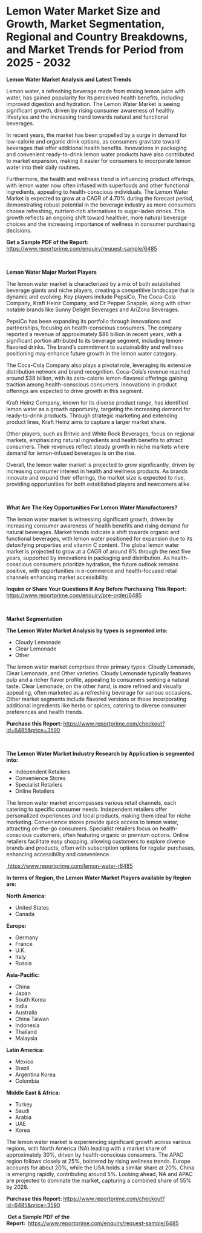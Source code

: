 <p><h1>Lemon Water Market Size and Growth, Market Segmentation, Regional and Country Breakdowns, and Market Trends for Period from 2025 -  2032</h1></p><p><strong>Lemon Water Market Analysis and Latest Trends</strong></p>
<p><p>Lemon water, a refreshing beverage made from mixing lemon juice with water, has gained popularity for its perceived health benefits, including improved digestion and hydration. The Lemon Water Market is seeing significant growth, driven by rising consumer awareness of healthy lifestyles and the increasing trend towards natural and functional beverages. </p><p>In recent years, the market has been propelled by a surge in demand for low-calorie and organic drink options, as consumers gravitate toward beverages that offer additional health benefits. Innovations in packaging and convenient ready-to-drink lemon water products have also contributed to market expansion, making it easier for consumers to incorporate lemon water into their daily routines.</p><p>Furthermore, the health and wellness trend is influencing product offerings, with lemon water now often infused with superfoods and other functional ingredients, appealing to health-conscious individuals. The Lemon Water Market is expected to grow at a CAGR of 4.70% during the forecast period, demonstrating robust potential in the beverage industry as more consumers choose refreshing, nutrient-rich alternatives to sugar-laden drinks. This growth reflects an ongoing shift toward healthier, more natural beverage choices and the increasing importance of wellness in consumer purchasing decisions.</p></p>
<p><strong>Get a Sample PDF of the Report:&nbsp;</strong> <a href="https://www.reportprime.com/enquiry/request-sample/6485?utm_campaign=4438&utm_medium=2&utm_source=Github&utm_content=ia&utm_term=15052025&utm_id=lemon-water">https://www.reportprime.com/enquiry/request-sample/6485</a></p>
<p>&nbsp;</p>
<p><strong>Lemon Water Major Market Players</strong></p>
<p><p>The lemon water market is characterized by a mix of both established beverage giants and niche players, creating a competitive landscape that is dynamic and evolving. Key players include PepsiCo, The Coca-Cola Company, Kraft Heinz Company, and Dr Pepper Snapple, along with other notable brands like Sunny Delight Beverages and AriZona Beverages.</p><p>PepsiCo has been expanding its portfolio through innovations and partnerships, focusing on health-conscious consumers. The company reported a revenue of approximately $86 billion in recent years, with a significant portion attributed to its beverage segment, including lemon-flavored drinks. The brand’s commitment to sustainability and wellness positioning may enhance future growth in the lemon water category.</p><p>The Coca-Cola Company also plays a pivotal role, leveraging its extensive distribution network and brand recognition. Coca-Cola’s revenue reached around $38 billion, with its zero-calorie lemon-flavored offerings gaining traction among health-conscious consumers. Innovations in product offerings are expected to drive growth in this segment.</p><p>Kraft Heinz Company, known for its diverse product range, has identified lemon water as a growth opportunity, targeting the increasing demand for ready-to-drink products. Through strategic marketing and extending product lines, Kraft Heinz aims to capture a larger market share.</p><p>Other players, such as Britvic and White Rock Beverages, focus on regional markets, emphasizing natural ingredients and health benefits to attract consumers. Their revenues reflect steady growth in niche markets where demand for lemon-infused beverages is on the rise.</p><p>Overall, the lemon water market is projected to grow significantly, driven by increasing consumer interest in health and wellness products. As brands innovate and expand their offerings, the market size is expected to rise, providing opportunities for both established players and newcomers alike.</p></p>
<p>&nbsp;</p>
<p><strong>What Are The Key Opportunities For Lemon Water Manufacturers?</strong></p>
<p><p>The lemon water market is witnessing significant growth, driven by increasing consumer awareness of health benefits and rising demand for natural beverages. Market trends indicate a shift towards organic and functional beverages, with lemon water positioned for expansion due to its detoxifying properties and vitamin C content. The global lemon water market is projected to grow at a CAGR of around 6% through the next five years, supported by innovations in packaging and distribution. As health-conscious consumers prioritize hydration, the future outlook remains positive, with opportunities in e-commerce and health-focused retail channels enhancing market accessibility.</p></p>
<p><strong>Inquire or Share Your Questions If Any Before Purchasing This Report:</strong> <a href="https://www.reportprime.com/enquiry/pre-order/6485?utm_campaign=4438&utm_medium=2&utm_source=Github&utm_content=ia&utm_term=15052025&utm_id=lemon-water">https://www.reportprime.com/enquiry/pre-order/6485</a></p>
<p>&nbsp;</p>
<p><strong>Market Segmentation</strong></p>
<p><strong>The Lemon Water Market Analysis by types is segmented into:</strong></p>
<p><ul><li>Cloudy Lemonade</li><li>Clear Lemonade</li><li>Other</li></ul></p>
<p><p>The lemon water market comprises three primary types: Cloudy Lemonade, Clear Lemonade, and Other varieties. Cloudy Lemonade typically features pulp and a richer flavor profile, appealing to consumers seeking a natural taste. Clear Lemonade, on the other hand, is more refined and visually appealing, often marketed as a refreshing beverage for various occasions. Other market segments include flavored versions or those incorporating additional ingredients like herbs or spices, catering to diverse consumer preferences and health trends.</p></p>
<p><strong>Purchase this Report:&nbsp;</strong><a href="https://www.reportprime.com/checkout?id=6485&price=3590&utm_campaign=4438&utm_medium=2&utm_source=Github&utm_content=ia&utm_term=15052025&utm_id=lemon-water">https://www.reportprime.com/checkout?id=6485&price=3590</a></p>
<p>&nbsp;</p>
<p><strong>The Lemon Water Market Industry Research by Application is segmented into:</strong></p>
<p><ul><li>Independent Retailers</li><li>Convenience Stores</li><li>Specialist Retailers</li><li>Online Retailers</li></ul></p>
<p><p>The lemon water market encompasses various retail channels, each catering to specific consumer needs. Independent retailers offer personalized experiences and local products, making them ideal for niche marketing. Convenience stores provide quick access to lemon water, attracting on-the-go consumers. Specialist retailers focus on health-conscious customers, often featuring organic or premium options. Online retailers facilitate easy shopping, allowing customers to explore diverse brands and products, often with subscription options for regular purchases, enhancing accessibility and convenience.</p></p>
<p><a href="https://www.reportprime.com/lemon-water-r6485?utm_campaign=4438&utm_medium=2&utm_source=Github&utm_content=ia&utm_term=15052025&utm_id=lemon-water">&nbsp;https://www.reportprime.com/lemon-water-r6485</a></p>
<p><strong>In terms of Region, the Lemon Water Market Players available by Region are:</strong></p>
<p>
    <p> <strong> North America: </strong>
        <ul>
            <li>United States</li>
            <li>Canada</li>
        </ul>
        </p> 
    <p> <strong> Europe: </strong>
        <ul>
            <li>Germany</li>
            <li>France</li>
            <li>U.K.</li>
            <li>Italy</li>
            <li>Russia</li>
        </ul>
        </p> 
    <p> <strong> Asia-Pacific: </strong>
        <ul>
            <li>China</li>
            <li>Japan</li>
            <li>South Korea</li>
            <li>India</li>
            <li>Australia</li>
            <li>China Taiwan</li>
            <li>Indonesia</li>
            <li>Thailand</li>
            <li>Malaysia</li>
        </ul>
        </p> 
    <p> <strong> Latin America: </strong>
        <ul>
            <li>Mexico</li>
            <li>Brazil</li>
            <li>Argentina Korea</li>
            <li>Colombia</li>
        </ul>
        </p> 
    <p> <strong> Middle East & Africa: </strong>
        <ul>
            <li>Turkey</li>
            <li>Saudi</li>
            <li>Arabia</li>
            <li>UAE</li>
            <li>Korea</li>
        </ul>
    </p>
    </p>
<p><p>The lemon water market is experiencing significant growth across various regions, with North America (NA) leading with a market share of approximately 30%, driven by health-conscious consumers. The APAC region follows closely at 25%, bolstered by rising wellness trends. Europe accounts for about 20%, while the USA holds a similar share at 20%. China is emerging rapidly, contributing around 5%. Looking ahead, NA and APAC are projected to dominate the market, capturing a combined share of 55% by 2028.</p></p>
<p><strong>Purchase this Report: </strong><a href="https://www.reportprime.com/checkout?id=6485&price=3590&utm_campaign=4438&utm_medium=2&utm_source=Github&utm_content=ia&utm_term=15052025&utm_id=lemon-water">https://www.reportprime.com/checkout?id=6485&price=3590</a></p>
<p>&nbsp;<strong>Get a Sample PDF of the Report:&nbsp;&nbsp;</strong><a href="https://www.reportprime.com/enquiry/request-sample/6485?utm_campaign=4438&utm_medium=2&utm_source=Github&utm_content=ia&utm_term=15052025&utm_id=lemon-water">https://www.reportprime.com/enquiry/request-sample/6485</a></p>
<p><strong></strong></p>
<p><p></p><p></p><p></p></p>